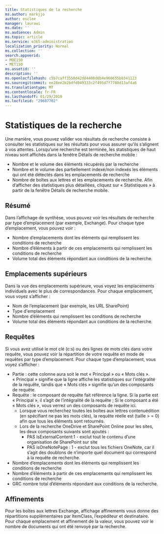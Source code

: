 ```yaml
---
title: Statistiques de la recherche
ms.author: markjjo
author: esclee
manager: laurawi
ms.date: ''
ms.audience: Admin
ms.topic: article
ms.service: o365-administration
localization_priority: Normal
ms.collection: ''
search.appverid:
- MOE150
- MET150
ms.assetid: ''
description: ''
ms.openlocfilehash: c5b7caff3550d42d84408d6b4e966655b8341123
ms.sourcegitcommit: ee28ee2b2bdfd049333c2f495d7f7780d13af4a6
ms.translationtype: MT
ms.contentlocale: fr-FR
ms.lasthandoff: 01/29/2019
ms.locfileid: "29607702"
---
```

# <a name="search-statistics"></a>Statistiques de la recherche
Une manière, vous pouvez valider vos résultats de recherche consiste à consulter les statistiques sur les résultats pour vous assurer qu’ils s’alignent à vos attentes. Lorsqu’une recherche est terminée, les statistiques de haut niveau sont affichés dans la fenêtre Détails de recherche mobile :
- Nombre et le volume des éléments récupérés par la recherche
- Nombre et le volume des partiellement indexé/non indexés les éléments qui ont été détectés dans les emplacements de recherche
- Nombre de boîtes aux lettres et les emplacements de recherche. Afin d’afficher des statistiques plus détaillées, cliquez sur « Statistiques » à partir de la fenêtre Détails de recherche mobile.

## <a name="summary"></a>Résumé
Dans l’affichage de synthèse, vous pouvez voir les résultats de recherche par type d’emplacement (par exemple, Exchange). Pour chaque type d’emplacement, vous pouvez voir :
- Nombre d’emplacements dont les éléments qui remplissent les conditions de recherche
- Nombre d’éléments à partir de ces emplacements qui remplissent les conditions de recherche
- Volume total des éléments répondant aux conditions de la recherche.

## <a name="top-locations"></a>Emplacements supérieurs
Dans la vue des emplacements supérieure, vous voyez les emplacements individuels avec le plus de correspondances. Pour chaque emplacement, vous voyez s’afficher :
- Nom de l’emplacement (par exemple, les URL SharePoint)
- Type d'emplacement
- Nombre d’éléments qui remplissent les conditions de recherche
- Volume total des éléments répondant aux conditions de la recherche.

## <a name="queries"></a>Requêtes
Si vous avez utilisé le mot clé (c:s) ou des lignes de mots clés dans votre requête, vous pouvez voir la répartition de votre requête en mode de requêtes par type d’emplacement. Pour chaque type d’emplacement, vous voyez s’afficher :
- Partie : cette colonne aura soit le mot « Principal » ou « Mots clés ». « Principal » signifie que la ligne affiche les statistiques sur l’intégralité de la requête, tandis que « Mots clés » signifie qu’un des composants de requête.
- Requête : le composant de requête fait référence la ligne. Si la partie est « Principal », il s’agit de l’intégralité de la requête ; Si le composant a été « Mots clés », vous verrez un des composants de requête ici.
  - Lorsque vous recherchez toutes les boîtes aux lettres contenuédition (en spécifiant ne pas les mots clés), la requête réelle est (taille > = 0) afin que tous les éléments sont retournés.
  - Lors de la recherche OneDrive et SharePoint Online pour les sites, les deux composants suivants sont ajoutés :
    - PAS IsExternalContent:1 - exclut tout le contenu d’une organisation de SharePoint sur site
    - PAS isOneNotePage : 1 - exclut tous les fichiers OneNote, car il s’agit des doublons de n’importe quel document qui correspond à la requête de recherche.
- Nombre d’emplacements dont les éléments qui remplissent les conditions de recherche
- Nombre d’éléments à partir de ces emplacements qui remplissent les conditions de recherche
- GRC nombre total d’éléments répondant aux conditions de la recherche.

## <a name="refiners"></a>Affinements
Pour les boîtes aux lettres Exchange, affichage affinements vous donne des répartitions supplémentaires par ItemClass, l’expéditeur et destinataire. Pour chaque emplacement et affinement de la valeur, vous pouvez voir le nombre de documents qui ont été renvoyé par la recherche.